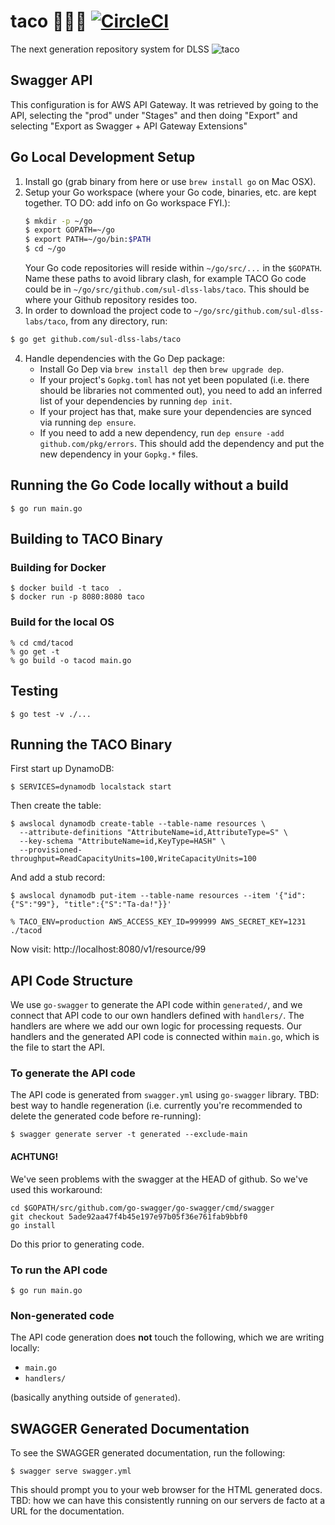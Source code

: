 # taco 🌮🌮🌮 [![CircleCI](https://circleci.com/gh/sul-dlss-labs/taco.svg?style=svg)](https://circleci.com/gh/sul-dlss-labs/taco)
The next generation repository system for DLSS
![taco](https://user-images.githubusercontent.com/92044/34897877-016a4e36-f7b6-11e7-80e3-4edecfb2f89d.gif)

## Swagger API

This configuration is for AWS API Gateway.  It was retrieved by going to the API, selecting the "prod" under "Stages" and then doing "Export" and selecting "Export as Swagger + API Gateway Extensions"

## Go Local Development Setup

1. Install go (grab binary from here or use `brew install go` on Mac OSX).
2. Setup your Go workspace (where your Go code, binaries, etc. are kept together. TO DO: add info on Go workspace FYI.):
      ```bash
      $ mkdir -p ~/go
      $ export GOPATH=~/go
      $ export PATH=~/go/bin:$PATH
      $ cd ~/go
      ```
      Your Go code repositories will reside within `~/go/src/...` in the `$GOPATH`. Name these paths to avoid library clash, for example TACO Go code could be in `~/go/src/github.com/sul-dlss-labs/taco`. This should be where your Github repository resides too.
3. In order to download the project code to `~/go/src/github.com/sul-dlss-labs/taco`, from any directory, run:
```bash
$ go get github.com/sul-dlss-labs/taco
```
4. Handle dependencies with the Go Dep package:
    * Install Go Dep via `brew install dep` then `brew upgrade dep`.
    * If your project's `Gopkg.toml` has not yet been populated (i.e. there should be libraries not commented out), you need to add an inferred list of your dependencies by running `dep init`.
    * If your project has that, make sure your dependencies are synced via running `dep ensure`.
    * If you need to add a new dependency, run `dep ensure -add github.com/pkg/errors`. This should add the dependency and put the new dependency in your `Gopkg.*` files.

## Running the Go Code locally without a build


```shell
$ go run main.go
```

## Building to TACO Binary

### Building for Docker
```shell
$ docker build -t taco  .
$ docker run -p 8080:8080 taco
```

### Build for the local OS
```shell
% cd cmd/tacod
% go get -t
% go build -o tacod main.go
```

## Testing

```shell
$ go test -v ./...
```

## Running the TACO Binary

First start up DynamoDB:
```shell
$ SERVICES=dynamodb localstack start
```

Then create the table:
```shell
$ awslocal dynamodb create-table --table-name resources \
  --attribute-definitions "AttributeName=id,AttributeType=S" \
  --key-schema "AttributeName=id,KeyType=HASH" \
  --provisioned-throughput=ReadCapacityUnits=100,WriteCapacityUnits=100
```

And add a stub record:
```
$ awslocal dynamodb put-item --table-name resources --item '{"id": {"S":"99"}, "title":{"S":"Ta-da!"}}'
```

```shell
% TACO_ENV=production AWS_ACCESS_KEY_ID=999999 AWS_SECRET_KEY=1231 ./tacod
```

Now visit: http://localhost:8080/v1/resource/99

## API Code Structure

We use `go-swagger` to generate the API code within `generated/`, and we connect that API code to our own handlers defined with `handlers/`. The handlers are where we add our own logic for processing requests. Our handlers and the generated API code is connected within `main.go`, which is the file to start the API.

### To generate the API code

The API code is generated from `swagger.yml` using `go-swagger` library. TBD: best way to handle regeneration (i.e. currently you're recommended to delete the generated code before re-running):

```shell
$ swagger generate server -t generated --exclude-main
```

#### ACHTUNG!
We've seen problems with the swagger at the HEAD of github. So we've used this workaround:

```shell
cd $GOPATH/src/github.com/go-swagger/go-swagger/cmd/swagger
git checkout 5ade92aa47f4b45e197e97b05f36e761fab9bbf0
go install
```

Do this prior to generating code.

### To run the API code

```shell
$ go run main.go
```

### Non-generated code

The API code generation does **not** touch the following, which we are writing locally:
- `main.go`
- `handlers/`

(basically anything outside of `generated`).


## SWAGGER Generated Documentation

To see the SWAGGER generated documentation, run the following:

```shell
$ swagger serve swagger.yml
```

This should prompt you to your web browser for the HTML generated docs. TBD: how we can have this consistently running on our servers de facto at a URL for the documentation.
